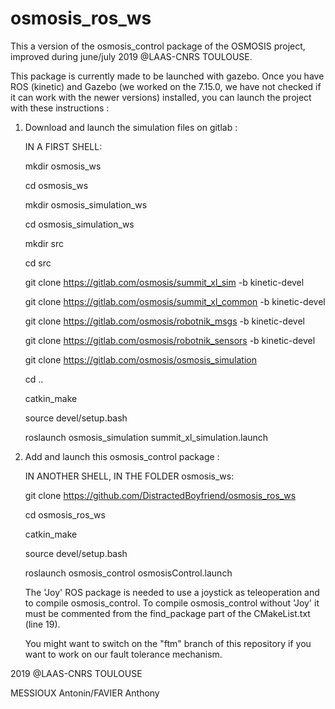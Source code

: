 # osmosis_ros_ws

This a version of the osmosis_control package of the OSMOSIS project, improved during june/july 2019 @LAAS-CNRS TOULOUSE.

This package is currently made to be launched with gazebo.
Once you have ROS (kinetic) and Gazebo (we worked on the 7.15.0, we have not checked if it can work with the newer versions) installed, you can launch the project with these instructions :

1) Download and launch the simulation files on gitlab :

      IN A FIRST SHELL:
      
      mkdir osmosis_ws
      
      cd osmosis_ws
      
      mkdir osmosis_simulation_ws
      
      cd osmosis_simulation_ws
      
      mkdir src
      
      cd src
      
      git clone https://gitlab.com/osmosis/summit_xl_sim -b kinetic-devel
      
      git clone https://gitlab.com/osmosis/summit_xl_common -b kinetic-devel
      
      git clone https://gitlab.com/osmosis/robotnik_msgs -b kinetic-devel
      
      git clone https://gitlab.com/osmosis/robotnik_sensors -b kinetic-devel
      
      git clone https://gitlab.com/osmosis/osmosis_simulation
      
      cd ..
      
      catkin_make
      
      source devel/setup.bash
      
      roslaunch osmosis_simulation summit_xl_simulation.launch
      
      
2) Add and launch this osmosis_control package :

      IN ANOTHER SHELL, IN THE FOLDER osmosis_ws:
      
      git clone https://github.com/DistractedBoyfriend/osmosis_ros_ws
      
      cd osmosis_ros_ws
      
      catkin_make
      
      source devel/setup.bash
      
      roslaunch osmosis_control osmosisControl.launch
 
 
      The 'Joy' ROS package is needed to use a joystick as teleoperation and to compile osmosis_control. To compile osmosis_control without 'Joy' it must be commented from the find_package part of the CMakeList.txt (line 19). 

      You might want to switch on the "ftm" branch of this repository if you want to work on our fault tolerance mechanism.

 
 2019 @LAAS-CNRS TOULOUSE
 
 MESSIOUX Antonin/FAVIER Anthony
